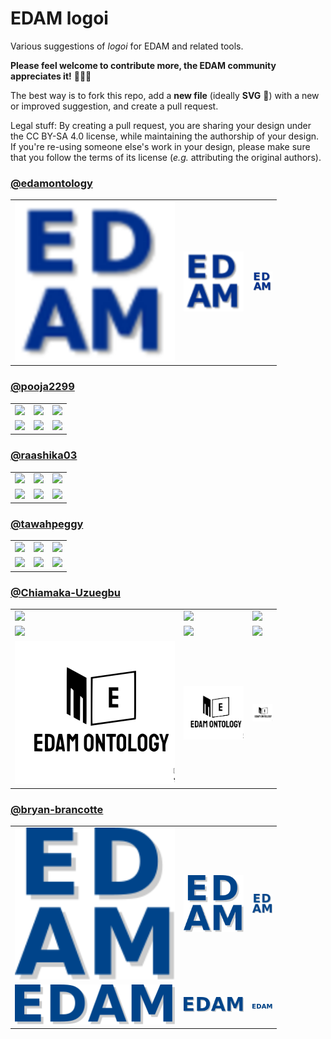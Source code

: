 # EDAM logoi
Various suggestions of _logoi_ for EDAM and related tools.

**Please feel welcome to contribute more, the EDAM community appreciates it!** 🙏🏽😸

The best way is to fork this repo, add a **new file** (ideally **SVG** 🚝) with a new or improved suggestion, and create a pull request.

Legal stuff: By creating a pull request, you are sharing your design under the CC BY-SA 4.0 license, while maintaining the authorship of your design. If you're re-using someone else's work in your design, please make sure that you follow the terms of its license (_e.g._ attributing the original authors).

### [@edamontology](https://github.com/edamontology/edamontology)
<table>
<tr>
<td><img src="https://github.com/edamontology/edamontology/blob/main/EDAM-logo-square.svg" width="256px"/></td>
<td><img src="https://github.com/edamontology/edamontology/blob/main/EDAM-logo-square.svg" width="96px"/></td>
<td><img src="https://github.com/edamontology/edamontology/blob/main/EDAM-logo-square.svg" width="32px"/></td>
</tr>
</table>

### [@pooja2299](https://github.com/pooja2299)
<table>
<tr>
<td><img src="edam_logo_pooja1.png" width="256px"/></td>
<td><img src="edam_logo_pooja1.png" width="96px"/></td>
<td><img src="edam_logo_pooja1.png" width="32px"/></td>
</tr>
<tr>
<td><img src="EDAM_LOGO_POOJA2.png" width="256px"/></td>
<td><img src="EDAM_LOGO_POOJA2.png" width="96px"/></td>
<td><img src="EDAM_LOGO_POOJA2.png" width="32px"/></td>
</tr>
</table>

### [@raashika03](https://github.com/raashika03)
<table>
<tr>
<td><img src="EDAM_logo_rashika1.svg" width="256px"/></td>
<td><img src="EDAM_logo_rashika1.svg" width="96px"/></td>
<td><img src="EDAM_logo_rashika1.svg" width="32px"/></td>
</tr>
<tr>
<tr>
<td><img src="edam_logo_rashika2.svg" width="256px"/></td>
<td><img src="edam_logo_rashika2.svg" width="96px"/></td>
<td><img src="edam_logo_rashika2.svg" width="32px"/></td>
</tr>
</table>

### [@tawahpeggy](https://github.com/tawahpeggy)
<table>
<tr>
<td><img src="EDAM_BROWSER_logo_Peggy.svg" width="256px"/></td>
<td><img src="EDAM_BROWSER_logo_Peggy.svg" width="96px"/></td>
<td><img src="EDAM_BROWSER_logo_Peggy.svg" width="32px"/></td>
</tr>
<tr>
<td><img src="EDAM_logo_Peggy.svg" width="256px"/></td>
<td><img src="EDAM_logo_Peggy.svg" width="96px"/></td>
<td><img src="EDAM_logo_Peggy.svg" width="32px"/></td>
</tr>
</table>

### [@Chiamaka-Uzuegbu](https://github.com/Chiamaka-Uzuegbu)
<table>
<tr>
<td><img src="EDAM_BROWSER_logo_Chiamaka.svg" width="256px"/></td>
<td><img src="EDAM_BROWSER_logo_Chiamaka.svg" width="96px"/></td>
<td><img src="EDAM_BROWSER_logo_Chiamaka.svg" width="32px"/></td>
</tr>
<tr>
<td><img src="EDAM_BROWSER_logo_Chiamaka2.svg" width="256px"/></td>
<td><img src="EDAM_BROWSER_logo_Chiamaka2.svg" width="96px"/></td>
<td><img src="EDAM_BROWSER_logo_Chiamaka2.svg" width="32px"/></td>
</tr>
<tr>
<td><img src="EDAM_BROWSER_logo_Chiamaka3.svg" width="256px"/></td>
<td><img src="EDAM_BROWSER_logo_Chiamaka3.svg" width="96px"/></td>
<td><img src="EDAM_BROWSER_logo_Chiamaka3.svg" width="32px"/></td>
</tr>
</table>

### [@bryan-brancotte](https://github.com/bryan-brancotte)
<table>
<tr>
<td><img src="EDAM-logo-square-brancotte.svg" width="256px"/></td>
<td><img src="EDAM-logo-square-brancotte.svg" width="96px"/></td>
<td><img src="EDAM-logo-square-brancotte.svg" width="32px"/></td>
</tr>
<tr>
<td><img src="EDAM-logo-rectangle-brancotte.svg" width="256px"/></td>
<td><img src="EDAM-logo-rectangle-brancotte.svg" width="96px"/></td>
<td><img src="EDAM-logo-rectangle-brancotte.svg" width="32px"/></td>
</tr>
</table>
